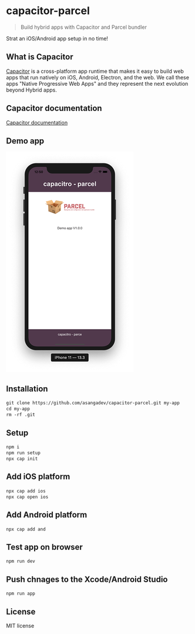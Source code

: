 # capacitor-parcel

> Build hybrid apps with Capacitor and Parcel bundler

Strat an iOS/Android app setup in no time!

## What is Capacitor

[Capacitor](https://capacitor.ionicframework.com/) is a cross-platform app runtime that makes it easy to build web apps that run natively on iOS, Android, Electron, and the web. We call these apps "Native Progressive Web Apps" and they represent the next evolution beyond Hybrid apps.

## Capacitor documentation

[Capacitor documentation](https://capacitor.ionicframework.com/docs/)

## Demo app

![App output on iOS](/src/images/preview.png)

## Installation
```
git clone https://github.com/asangadev/capacitor-parcel.git my-app
cd my-app
rm -rf .git
```

## Setup
```
npm i
npm run setup
npx cap init
```

## Add iOS platform
```
npx cap add ios
npx cap open ios
```

## Add Android platform
```
npx cap add and
```

## Test app on browser
```
npm run dev
```

## Push chnages to the Xcode/Android Studio
```
npm run app
```

## License

MIT license
